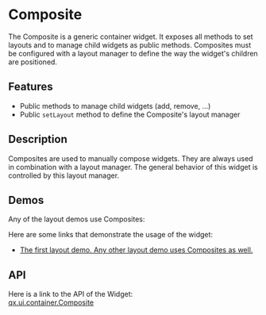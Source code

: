 Composite
=========

The Composite is a generic container widget. It exposes all methods to
set layouts and to manage child widgets as public methods. Composites
must be configured with a layout manager to define the way the widget's
children are positioned.

Features
--------

-   Public methods to manage child widgets (add, remove, ...)
-   Public `setLayout` method to define the Composite's layout manager

Description
-----------

Composites are used to manually compose widgets. They are always used in
combination with a layout manager. The general behavior of this widget
is controlled by this layout manager.

Demos
-----

Any of the layout demos use Composites:

Here are some links that demonstrate the usage of the widget:

-   [The first layout demo. Any other layout demo uses Composites as
    well.](http://demo.qooxdoo.org/%{version}/demobrowser/#layout~Basic.html)

API
---

Here is a link to the API of the Widget:\
[qx.ui.container.Composite](http://demo.qooxdoo.org/%{version}/apiviewer/index.html#qx.ui.container.Composite)
